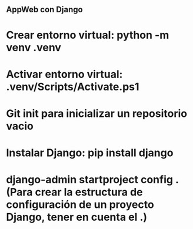 ## AppWeb con Django ## 

# Crear entorno virtual: python -m venv .venv

# Activar entorno virtual: .venv/Scripts/Activate.ps1

# Git init para inicializar un repositorio vacio

# Instalar Django: pip install django


# django-admin startproject config . (Para crear la estructura de configuración de un proyecto Django, tener en cuenta el .) 
